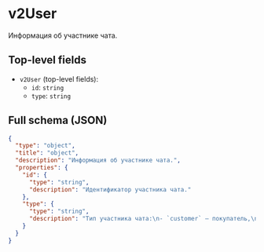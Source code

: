 # v2User

Информация об участнике чата.

## Top-level fields
- `v2User` (top-level fields):
  - `id`: `string`
  - `type`: `string`

## Full schema (JSON)
```json
{
  "type": "object",
  "title": "object",
  "description": "Информация об участнике чата.",
  "properties": {
    "id": {
      "type": "string",
      "description": "Идентификатор участника чата."
    },
    "type": {
      "type": "string",
      "description": "Тип участника чата:\n- `customer` — покупатель,\n- `seller` — продавец,\n- `crm` — системные сообщения,\n- `courier` — курьер,\n- `support` — поддержка.\n"
    }
  }
}
```
